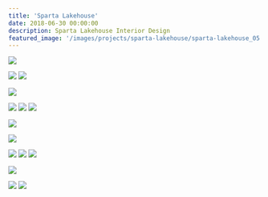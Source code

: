 ```yaml
---
title: 'Sparta Lakehouse'
date: 2018-06-30 00:00:00
description: Sparta Lakehouse Interior Design
featured_image: '/images/projects/sparta-lakehouse/sparta-lakehouse_05.jpg'
---
```


![]({{site.baseurl}}/images/projects/sparta-lakehouse/sparta-lakehouse_01.jpg)

<div class="gallery" data-columns="2">
  <img src="{{site.baseurl}}/images/projects/sparta-lakehouse/sparta-lakehouse_02.jpg">
  <img src="{{site.baseurl}}/images/projects/sparta-lakehouse/sparta-lakehouse_05.jpg">
</div>

![]({{site.baseurl}}/images/projects/sparta-lakehouse/sparta-lakehouse_11.jpg)

<div class="gallery" data-columns="3">
  <img src="{{site.baseurl}}/images/projects/sparta-lakehouse/sparta-lakehouse_09.jpg">
  <img src="{{site.baseurl}}/images/projects/sparta-lakehouse/sparta-lakehouse_10.jpg">
  <img src="{{site.baseurl}}/images/projects/sparta-lakehouse/sparta-lakehouse_08.jpg">
</div>

![]({{site.baseurl}}/images/projects/sparta-lakehouse/sparta-lakehouse_41.jpg)

![]({{site.baseurl}}/images/projects/sparta-lakehouse/sparta-lakehouse_35.jpg)

<div class="gallery" data-columns="3">
  <img src="{{site.baseurl}}/images/projects/sparta-lakehouse/sparta-lakehouse_21.jpg">
  <img src="{{site.baseurl}}/images/projects/sparta-lakehouse/sparta-lakehouse_23.jpg">
  <img src="{{site.baseurl}}/images/projects/sparta-lakehouse/sparta-lakehouse_24.jpg">
</div>

![]({{site.baseurl}}/images/projects/sparta-lakehouse/sparta-lakehouse_20.jpg)


<div class="gallery" data-columns="2">
  <img src="{{site.baseurl}}/images/projects/sparta-lakehouse/sparta-lakehouse_19.jpg">
  <img src="{{site.baseurl}}/images/projects/sparta-lakehouse/sparta-lakehouse_30.jpg">

</div>